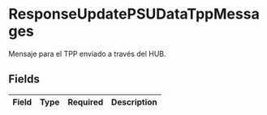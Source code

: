 # ResponseUpdatePSUDataTppMessages

Mensaje para el TPP enviado a través del HUB.


## Fields

| Field       | Type        | Required    | Description |
| ----------- | ----------- | ----------- | ----------- |